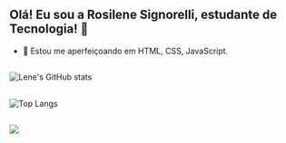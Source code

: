 ## Olá! Eu sou a Rosilene Signorelli, estudante de Tecnologia! 👋

- 🌱 Estou me aperfeiçoando em HTML, CSS, JavaScript.
##
![Lene's GitHub stats](https://github-readme-stats.vercel.app/api?username=lenesignorelli&show_icons=true&theme=radical)
##
![Top Langs](https://github-readme-stats.vercel.app/api/top-langs/?username=lenesignorelli&layout=compact&theme=radical)
##
<div>
  <a href="https://www.linkedin.com/in/rosilene-signorelli" target="_blank"><img src="https://img.shields.io/badge/-LinkedIn-%230077B5?style=for-the-badge&logo=linkedin&logoColor=white" target="_blank"></a> 
</div>
